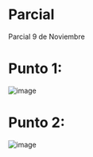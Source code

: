 # Parcial
Parcial 9 de Noviembre 

# Punto 1:

![image](https://github.com/user-attachments/assets/6ef0ff07-e1a5-4175-ba27-815140ff3650)


# Punto 2:

![image](https://github.com/user-attachments/assets/f8ef39c2-a7d6-419f-bf30-d1be0075d4fa)


